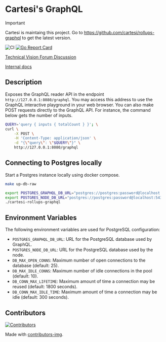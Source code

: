 # Cartesi's GraphQL

> [!IMPORTANT]
> Cartesi is maintaing this project. Go to https://github.com/cartesi/rollups-graphql to get the latest version.

![CI](https://github.com/Calindra/cartesi-rollups-graphql/actions/workflows/ci.yaml/badge.svg)
[![Go Report Card](https://goreportcard.com/badge/github.com/Calindra/cartesi-rollups-graphql)](https://goreportcard.com/report/github.com/Calindra/cartesi-rollups-graphql)

[Technical Vision Forum Discussion](https://governance.cartesi.io/t/convenience-layer-for-voucher-management-on-cartesi/401)

[Internal docs](./docs/convenience.md)

## Description

Exposes the GraphQL reader API in the endpoint `http://127.0.0.1:8080/graphql`.
You may access this address to use the GraphQL interactive playground in your web browser.
You can also make POST requests directly to the GraphQL API.
For instance, the command below gets the number of inputs.

```sh
QUERY='query { inputs { totalCount } }'; \
curl \
    -X POST \
    -H 'Content-Type: application/json' \
    -d "{\"query\": \"$QUERY\"}" \
    http://127.0.0.1:8080/graphql
```

## Connecting to Postgres locally

Start a Postgres instance locally using docker compose.

```sh
make up-db-raw
```

```sh
export POSTGRES_GRAPHQL_DB_URL="postgres://postgres:password@localhost:5432/rlgraphql?sslmode=disable"
export POSTGRES_NODE_DB_URL="postgres://postgres:password@localhost:5432/rollupsdb?sslmode=disable"
./cartesi-rollups-graphql
```

## Environment Variables

The following environment variables are used for PostgreSQL configuration:

- `POSTGRES_GRAPHQL_DB_URL`: URL for the PostgreSQL database used by GraphQL.
- `POSTGRES_NODE_DB_URL`: URL for the PostgreSQL database used by the node.
- `DB_MAX_OPEN_CONNS`: Maximum number of open connections to the database (default: 25).
- `DB_MAX_IDLE_CONNS`: Maximum number of idle connections in the pool (default: 10).
- `DB_CONN_MAX_LIFETIME`: Maximum amount of time a connection may be reused (default: 1800 seconds).
- `DB_CONN_MAX_IDLE_TIME`: Maximum amount of time a connection may be idle (default: 300 seconds).

## Contributors

[![Contributors](https://contributors-img.firebaseapp.com/image?repo=Calindra/cartesi-rollups-graphql)](https://github.com/Calindra/cartesi-rollups-graphql/graphs/contributors)

Made with [contributors-img](https://contributors-img.firebaseapp.com).
